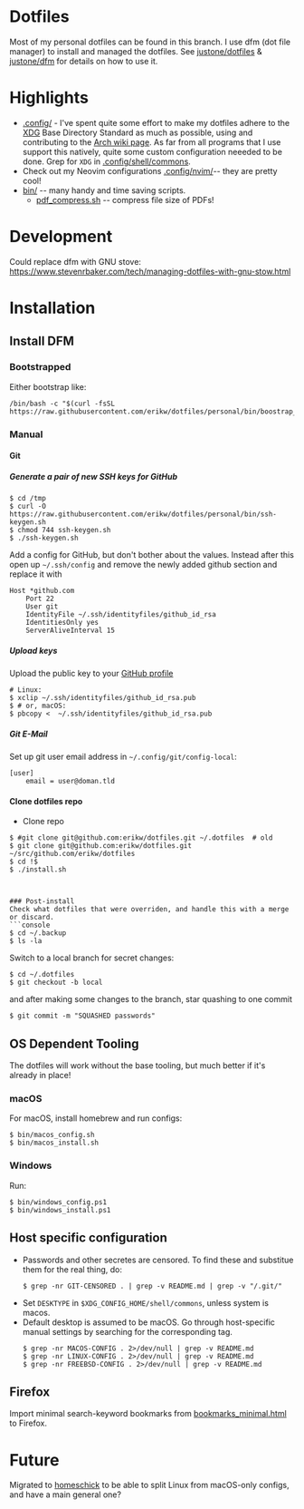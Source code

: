 # Dotfiles

Most of my personal dotfiles can be found in this branch. I use dfm (dot file manager) to install and managed the dotfiles. See [justone/dotfiles](https://github.com/justone/dotfiles) & [justone/dfm](https://github.com/justone/dfm) for details on how to use it.

# Highlights
* [.config/](.config/) - I've spent quite some effort to make my dotfiles adhere to the [XDG](https://specifications.freedesktop.org/basedir-spec/basedir-spec-latest.html) Base Directory Standard as much as possible, using and contributing to the [Arch wiki page](https://wiki.archlinux.org/title/XDG_Base_Directory). As far from all programs that I use support this natively, quite some custom configuration neeeded to be done. Grep for `XDG` in [.config/shell/commons](.config/shell/commons).
* Check out my Neovim configurations [.config/nvim/](.config/nvim)-- they are pretty cool!
* [bin/](bin/) -- many handy and time saving scripts.
  * [pdf_compress.sh](bin/pdf_compress.sh) -- compress file size of PDFs!

# Development 
Could replace dfm with GNU stove: https://www.stevenrbaker.com/tech/managing-dotfiles-with-gnu-stow.html

# Installation

## Install DFM

### Bootstrapped
Either bootstrap like:
```console
/bin/bash -c "$(curl -fsSL https://raw.githubusercontent.com/erikw/dotfiles/personal/bin/boostrap_dotfiles.sh)"
```

### Manual
#### Git
##### Generate a pair of new SSH keys for GitHub
```console
$ cd /tmp
$ curl -O https://raw.githubusercontent.com/erikw/dotfiles/personal/bin/ssh-keygen.sh
$ chmod 744 ssh-keygen.sh
$ ./ssh-keygen.sh
```

Add a config for GitHub, but don't bother about the values. Instead after this open up `~/.ssh/config` and remove the newly added github section and replace it with

```
Host *github.com
	Port 22
	User git
	IdentityFile ~/.ssh/identityfiles/github_id_rsa
	IdentitiesOnly yes
	ServerAliveInterval 15
```


##### Upload keys
Upload the public key to your [GitHub profile](https://github.com/settings/keys)

```console
# Linux:
$ xclip ~/.ssh/identityfiles/github_id_rsa.pub
$ # or, macOS:
$ pbcopy <  ~/.ssh/identityfiles/github_id_rsa.pub
```

##### Git E-Mail
Set up git user email address in `~/.config/git/config-local`:
```
[user]
	email = user@doman.tld
```
#### Clone dotfiles repo
* Clone repo
```console
$ #git clone git@github.com:erikw/dotfiles.git ~/.dotfiles  # old
$ git clone git@github.com:erikw/dotfiles.git ~/src/github.com/erikw/dotfiles
$ cd !$
$ ./install.sh



### Post-install
Check what dotfiles that were overriden, and handle this with a merge or discard.
```console
$ cd ~/.backup
$ ls -la
```

Switch to a local branch for secret changes:

```console
$ cd ~/.dotfiles
$ git checkout -b local
```
and after making some changes to the branch, star quashing to one commit
```console
$ git commit -m "SQUASHED passwords"
```


## OS Dependent Tooling
The dotfiles will work without the base tooling, but much better if it's already in place!

### macOS
For macOS, install homebrew and run configs:
```console
$ bin/macos_config.sh
$ bin/macos_install.sh
```

### Windows
Run:
```console
$ bin/windows_config.ps1
$ bin/windows_install.ps1
```




## Host specific configuration
* Passwords and other secretes are censored. To find these and substitue them for the real thing, do:
	```console
	$ grep -nr GIT-CENSORED . | grep -v README.md | grep -v "/.git/"
	```
* Set `DESKTYPE` in `$XDG_CONFIG_HOME/shell/commons`, unless system is macos.
* Default desktop is assumed to be macOS. Go through host-specific manual settings by searching for the corresponding tag.
	```console
	$ grep -nr MACOS-CONFIG . 2>/dev/null | grep -v README.md
	$ grep -nr LINUX-CONFIG . 2>/dev/null | grep -v README.md
	$ grep -nr FREEBSD-CONFIG . 2>/dev/null | grep -v README.md
	```


## Firefox
Import minimal search-keyword bookmarks from [bookmarks_minimal.html](.config/mozilla/bookmarks_minimal.html) to Firefox.

# Future
Migrated to [homeschick](https://github.com/andsens/homeshick) to be able to split Linux from macOS-only configs, and have a main general one?
